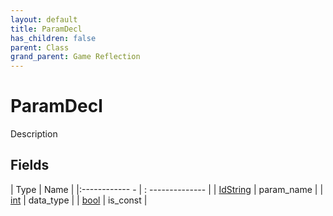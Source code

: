 ```yaml
---
layout: default
title: ParamDecl
has_children: false
parent: Class
grand_parent: Game Reflection
---
```

# ParamDecl
Description 

## Fields
| Type | Name |
|:------------ - | : -------------- |
| [IdString](game-reflection/components/id_string.md) | param_name |
| [int](game-reflection/enums/int.md) | data_type |
| [bool](game-reflection/components/bool.md) | is_const |
